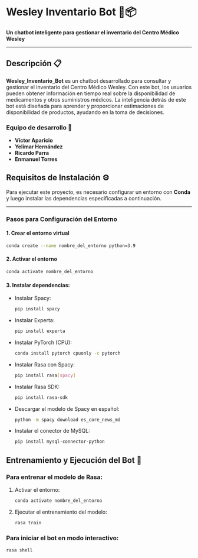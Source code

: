# Wesley Inventario Bot 🤖📦

**Un chatbot inteligente para gestionar el inventario del Centro Médico Wesley**

---

## Descripción 📋

**Wesley_Inventario_Bot** es un chatbot desarrollado para consultar y gestionar el inventario del Centro Médico Wesley. Con este bot, los usuarios pueden obtener información en tiempo real sobre la disponibilidad de medicamentos y otros suministros médicos. La inteligencia detrás de este bot está diseñada para aprender y proporcionar estimaciones de disponibilidad de productos, ayudando en la toma de decisiones.

### Equipo de desarrollo 👥

- **Víctor Aparicio**
- **Yelimar Hernández**
- **Ricardo Parra**
- **Enmanuel Torres**

## Requisitos de Instalación ⚙️

Para ejecutar este proyecto, es necesario configurar un entorno con **Conda** y luego instalar las dependencias especificadas a continuación.

---

### Pasos para Configuración del Entorno

#### 1. Crear el entorno virtual

```bash
conda create --name nombre_del_entorno python=3.9
```

#### 2. Activar el entorno

```bash
conda activate nombre_del_entorno
```

#### 3. Instalar dependencias:

- Instalar Spacy:
  ```bash
  pip install spacy
  ```

- Instalar Experta:
  ```bash
  pip install experta
  ```

- Instalar PyTorch (CPU):
  ```bash
  conda install pytorch cpuonly -c pytorch
  ```

- Instalar Rasa con Spacy:
  ```bash
  pip install rasa[spacy]
  ```

- Instalar Rasa SDK:
  ```bash
  pip install rasa-sdk
  ```

- Descargar el modelo de Spacy en español:
  ```bash
  python -m spacy download es_core_news_md
  ```

- Instalar el conector de MySQL:
  ```bash
  pip install mysql-connector-python
  ```

## Entrenamiento y Ejecución del Bot 🚀

### Para entrenar el modelo de Rasa:

1. Activar el entorno:
   ```bash
   conda activate nombre_del_entorno
   ```

2. Ejecutar el entrenamiento del modelo:
   ```bash
   rasa train
   ```

### Para iniciar el bot en modo interactivo:

```bash
rasa shell
```

